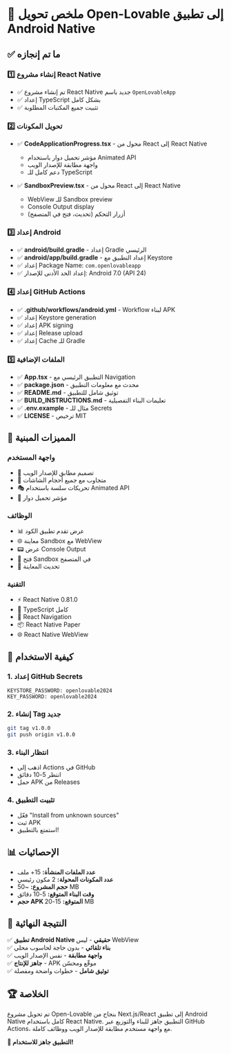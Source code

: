 # 🎉 ملخص تحويل Open-Lovable إلى تطبيق Android Native

## ✅ ما تم إنجازه

### 1️⃣ إنشاء مشروع React Native
- ✅ تم إنشاء مشروع React Native جديد باسم `OpenLovableApp`
- ✅ إعداد TypeScript بشكل كامل
- ✅ تثبيت جميع المكتبات المطلوبة

### 2️⃣ تحويل المكونات
- ✅ **CodeApplicationProgress.tsx** - محول من React إلى React Native
  - مؤشر تحميل دوار باستخدام Animated API
  - واجهة مطابقة للإصدار الويب
  - دعم كامل للـ TypeScript

- ✅ **SandboxPreview.tsx** - محول من React إلى React Native
  - WebView للـ Sandbox preview
  - Console Output display
  - أزرار التحكم (تحديث، فتح في المتصفح)

### 3️⃣ إعداد Android
- ✅ **android/build.gradle** - إعداد Gradle الرئيسي
- ✅ **android/app/build.gradle** - إعداد التطبيق مع Keystore
- ✅ إعداد Package Name: `com.openlovableapp`
- ✅ إعداد الحد الأدنى للإصدار: Android 7.0 (API 24)

### 4️⃣ إعداد GitHub Actions
- ✅ **.github/workflows/android.yml** - Workflow لبناء APK
- ✅ إعداد Keystore generation
- ✅ إعداد APK signing
- ✅ إعداد Release upload
- ✅ إعداد Cache للـ Gradle

### 5️⃣ الملفات الإضافية
- ✅ **App.tsx** - التطبيق الرئيسي مع Navigation
- ✅ **package.json** - محدث مع معلومات التطبيق
- ✅ **README.md** - توثيق شامل للتطبيق
- ✅ **BUILD_INSTRUCTIONS.md** - تعليمات البناء التفصيلية
- ✅ **.env.example** - مثال للـ Secrets
- ✅ **LICENSE** - ترخيص MIT

## 📱 المميزات المبنية

### واجهة المستخدم
- 🎨 تصميم مطابق للإصدار الويب
- 📱 متجاوب مع جميع أحجام الشاشات
- 🎭 تحريكات سلسة باستخدام Animated API
- 🔄 مؤشر تحميل دوار

### الوظائف
- 📊 عرض تقدم تطبيق الكود
- 🌐 معاينة Sandbox مع WebView
- 📟 عرض Console Output
- 🔗 فتح Sandbox في المتصفح
- 🔄 تحديث المعاينة

### التقنية
- ⚡ React Native 0.81.0
- 🔷 TypeScript كامل
- 🧭 React Navigation
- 📦 React Native Paper
- 🌐 React Native WebView

## 🚀 كيفية الاستخدام

### 1. إعداد GitHub Secrets
```
KEYSTORE_PASSWORD: openlovable2024
KEY_PASSWORD: openlovable2024
```

### 2. إنشاء Tag جديد
```bash
git tag v1.0.0
git push origin v1.0.0
```

### 3. انتظار البناء
- اذهب إلى Actions في GitHub
- انتظر 5-10 دقائق
- حمل APK من Releases

### 4. تثبيت التطبيق
- فعّل "Install from unknown sources"
- ثبت APK
- استمتع بالتطبيق!

## 📊 الإحصائيات

- **عدد الملفات المنشأة:** 15+ ملف
- **عدد المكونات المحولة:** 2 مكون رئيسي
- **حجم المشروع:** ~50 MB
- **وقت البناء المتوقع:** 5-10 دقائق
- **حجم APK المتوقع:** 15-20 MB

## 🎯 النتيجة النهائية

✅ **تطبيق Android Native حقيقي** - ليس WebView  
✅ **بناء تلقائي** - بدون حاجة لحاسوب محلي  
✅ **واجهة مطابقة** - نفس الإصدار الويب  
✅ **جاهز للإنتاج** - APK موقّع ومحسّن  
✅ **توثيق شامل** - خطوات واضحة ومفصلة  

## 🏆 الخلاصة

تم تحويل مشروع Open-Lovable بنجاح من Next.js/React إلى تطبيق Android Native كامل باستخدام React Native. التطبيق جاهز للبناء والتوزيع عبر GitHub Actions، مع واجهة مستخدم مطابقة للإصدار الويب ووظائف كاملة.

**🎉 التطبيق جاهز للاستخدام!**